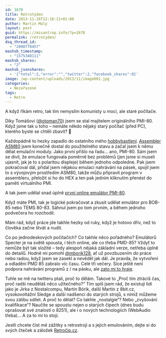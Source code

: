 ```yaml
---
id: 1670
title: Retrotýden
date: 2013-11-26T12:16:11+01:00
author: Martin Malý
layout: post
guid: https://misantrop.info/?p=1670
permalink: /retrotyden/
dsq_thread_id:
  - "2000770457"
mashsb_timestamp:
  - "1575348111"
mashsb_shares:
  - "2"
mashsb_jsonshares:
  - '{"total":2,"error":"","twitter":2,"facebook_shares":0}'
image: /wp-content/uploads/2013/11/image001.jpg
categories:
  - Nezařazené
tags:
  - Retro
---
```

A když říkám retro, tak tím nemyslím komunisty u moci, ale staré počítače.

<!--more-->

Díky Tomášovi ([@otoman70](https://twitter.com/otoman70)) jsem se stal majitelem originálního PMI-80. Když jsme tak u toho &#8211; nemáte někdo nějaký starý počítač (před PC), kterého byste se chtěli zbavit? 🙂

Každopádně to hezky zapadlo do ostatního mého [hobbybastlení](https://retrocip.cz/). [Assembler ASM80](https://retrocip.cz/asm80/) jsem konečně dostal do použitelného stavu a začal jsem k němu dělat emulační moduly. Jako první přišlo na řadu&#8230; ano, PMI-80. Sám jsem se divil, že emulace fungovala poměrně bez problémů (jen jsme si museli ujasnit, jak je to s polaritou displeje) během jednoho odpoledne. Pak jsem pokračoval dál, přidal jsem nějakou emulaci nahrávání na pásek, spojil jsem to s vývojovým prostředím ASM80, takže můžu připravit program v assembleru, přeložit si ho do HEX a ten pak jedním kliknutím přenést do paměti virtuálního PMI.

A tak jsem udělal snad úplně [první online emulátor PMI-80](https://retrocip.cz/hrajeme-si-s-emulatorem-pmi-80/).

Když máte PMI, tak je logické pokračovat a zkusit udělat emulátor pro BOB-85 nebo TEMS 80-83. Sáhnul jsem po tom prvním, a během jednoho podvečera ho rozchodil.

Mám rád, když práce jde takhle hezky od ruky, když je hotovo dřív, než to člověka začne štvát a nudit.

Co po jednodeskových počítačích? Co takhle něco pořádného? Emulátorů Specter je na světě spousta, i těch online, ale co třeba PMD-85? Vždyť to nemůže být tak složité &#8211; tedy alespoň nějaká základní verze, netřeba úplně do detailů. Hodně mi pomohl [@mborik128](https://twitter.com/mborik128), ať už povzbuzením do práce nebo radou, když jsem se zasekl a nevěděl jak dál. Je pravda, že vytvoření a odladění PMD 85 zabralo víc času. Celé tři večery. Sice ještě není podpora nahrávání programů z / na pásku, ale [zato mi to hraje](https://retrocip.cz/nahraj-to-znovu-same/).

Tuhle se mě na twitteru ptali, proč to dělám. Takové to &#8222;Proč tím ztrácíš čas, proč radši neuděláš něco užitečného?&#8220; Tím spíš jsem rád, že existují lidi jako je Jirka z Nostalcompu, Martin Bórik, další Martin z 8bit.cz, vysokovoltážní Sledge a další nadšenci do starých strojů, s nimiž můžeme svou zálibu sdílet. A proč to dělat? Co takhle &#8222;nostalgie&#8220;? Nebo &#8222;zvyšování kvalifikace&#8220;? Naučíte se spoustu nejen o starých čipech (dnes budu oprašovat své znalosti o 8251), ale i o nových technologiích (WebAudio třeba)&#8230; A za to mi to stojí.

Jestli chcete číst mé zážitky s retrostroji a s jejich emulováním, dejte si do svých čteček a záložek [Retročip.cz](https://retrocip.cz/).